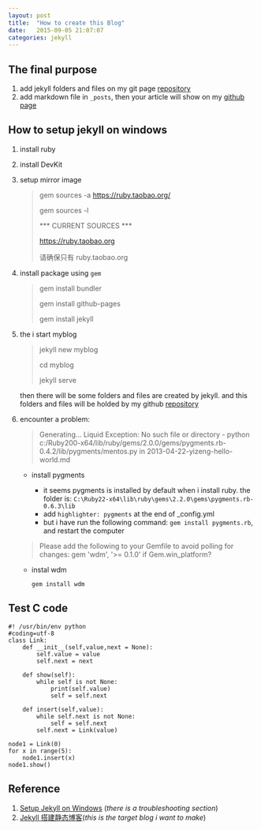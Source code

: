```yaml
---
layout: post
title:  "How to create this Blog"
date:   2015-09-05 21:07:07
categories: jekyll
---
```


## The final purpose
1. add jekyll folders and files on my git page [repository](https://github.com/ray525/ray525.github.io)
2. add markdown file in `_posts`, then your article will show on my [github page](http://ray525.github.io/)

## How to setup jekyll on windows
1. install ruby
2. install DevKit
3. setup mirror image

	> gem sources -a https://ruby.taobao.org/
	>  
    > gem sources -l
    >
    >*** CURRENT SOURCES ***
    >
    >https://ruby.taobao.org
    >
    >请确保只有 ruby.taobao.org

4. install package using `gem` 

	>gem install bundler
	>
	>gem install github-pages
	>
	>gem install jekyll
    
5. the i start myblog

	> jekyll new myblog
	> 
	> cd myblog
	> 
	> jekyll serve
	
	then there will be some folders and files are created by jekyll. and this folders and files will be holded by my github [repository](https://github.com/ray525/ray525.github.io)

6. encounter a problem:

    > Generating... Liquid Exception: No such file or directory - python c:/Ruby200-x64/lib/ruby/gems/2.0.0/gems/pygments.rb-0.4.2/lib/pygments/mentos.py in 2013-04-22-yizeng-hello-world.md

    - install pygments

        * it seems pygments is installed by default when i install ruby. the folder is: `C:\Ruby22-x64\lib\ruby\gems\2.2.0\gems\pygments.rb-0.6.3\lib`
        * add `highlighter: pygments` at the end of _config.yml
        * but i have run the following command: `gem install pygments.rb`, and restart the computer

	> Please add the following to your Gemfile to avoid polling for changes:
 	gem 'wdm', '>= 0.1.0' if Gem.win_platform?
    
    - instal wdm
		<pre><code>gem install wdm</code></pre>

## Test C code

	#! /usr/bin/env python
	#coding=utf-8
	class Link:
	    def __init__(self,value,next = None):
	        self.value = value
	        self.next = next
	
	    def show(self):
	        while self is not None:
	            print(self.value)
	            self = self.next
	            
	    def insert(self,value):
	        while self.next is not None:
	            self = self.next
	        self.next = Link(value)
	
	node1 = Link(0)
	for x in range(5):
	    node1.insert(x)    
	node1.show()
    
## Reference
1. [Setup Jekyll on Windows](http://yizeng.me/2013/05/10/setup-jekyll-on-windows/#install-ruby) (*there is a troubleshooting section*)
2. [Jekyll 搭建静态博客](http://gaohaoyang.github.io/2015/02/15/create-my-blog-with-jekyll/)(*this is the target blog i want to make*)